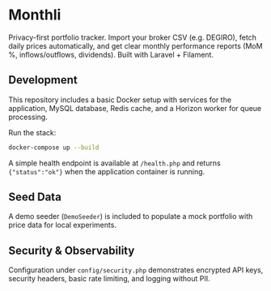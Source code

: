 # Monthli

Privacy-first portfolio tracker. Import your broker CSV (e.g. DEGIRO), fetch daily prices automatically, and get clear monthly performance reports (MoM %, inflows/outflows, dividends). Built with Laravel + Filament.

## Development

This repository includes a basic Docker setup with services for the application, MySQL database, Redis cache, and a Horizon worker for queue processing.

Run the stack:

```bash
docker-compose up --build
```

A simple health endpoint is available at `/health.php` and returns `{"status":"ok"}` when the application container is running.

## Seed Data

A demo seeder (`DemoSeeder`) is included to populate a mock portfolio with price data for local experiments.

## Security & Observability

Configuration under `config/security.php` demonstrates encrypted API keys, security headers, basic rate limiting, and logging without PII.

